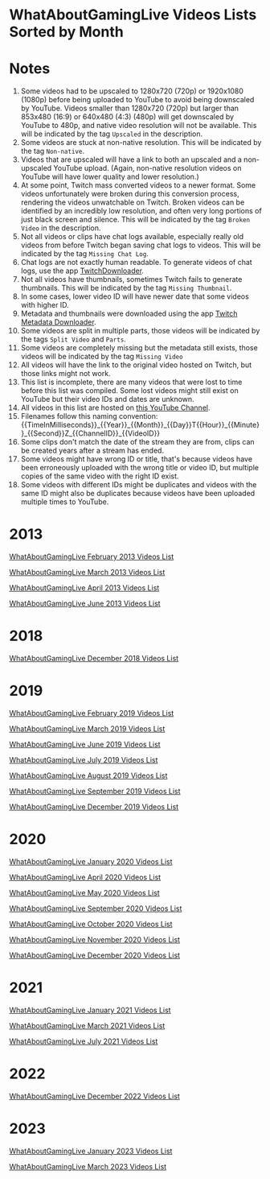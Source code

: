 # WhatAboutGamingLive Videos Lists Sorted by Month

# Notes
1) Some videos had to be upscaled to 1280x720 (720p) or 1920x1080 (1080p) before being uploaded to YouTube to avoid being downscaled by YouTube. Videos smaller than 1280x720 (720p) but larger than 853x480 (16:9) or 640x480 (4:3) (480p) will get downscaled by YouTube to 480p, and native video resolution will not be available. This will be indicated by the tag ``Upscaled`` in the description.
2) Some videos are stuck at non-native resolution. This will be indicated by the tag ``Non-native``.
3) Videos that are upscaled will have a link to both an upscaled and a non-upscaled YouTube upload. (Again, non-native resolution videos on YouTube will have lower quality and lower resolution.)
4) At some point, Twitch mass converted videos to a newer format. Some videos unfortunately were broken during this conversion process, rendering the videos unwatchable on Twitch. Broken videos can be identified by an incredibly low resolution, and often very long portions of just black screen and silence. This will be indicated by the tag ``Broken Video`` in the description.
5) Not all videos or clips have chat logs available, especially really old videos from before Twitch began saving chat logs to videos. This will be indicated by the tag ``Missing Chat Log``.
6) Chat logs are not exactly human readable. To generate videos of chat logs, use the app [TwitchDownloader](https://github.com/lay295/TwitchDownloader).
7) Not all videos have thumbnails, sometimes Twitch fails to generate thumbnails. This will be indicated by the tag ``Missing Thumbnail``.
8) In some cases, lower video ID will have newer date that some videos with higher ID.
9) Metadata and thumbnails were downloaded using the app [Twitch Metadata Downloader](https://github.com/WhatAboutGaming/twitch-metadata-downloader).
10) Some videos are split in multiple parts, those videos will be indicated by the tags ``Split Video`` and ``Parts``.
11) Some videos are completely missing but the metadata still exists, those videos will be indicated by the tag ``Missing Video``
12) All videos will have the link to the original video hosted on Twitch, but those links might not work.
13) This list is incomplete, there are many videos that were lost to time before this list was compiled. Some lost videos might still exist on YouTube but their video IDs and dates are unknown.
14) All videos in this list are hosted on [this YouTube Channel](https://www.youtube.com/@ItsMeWaggle/videos).
15) Filenames follow this naming convention: {{TimeInMilliseconds}}\_{{Year}}\_{{Month}}\_{{Day}}T{{Hour}}\_{{Minute}}\_{{Second}}Z\_{{ChannelID}}\_{{VideoID}}
16) Some clips don't match the date of the stream they are from, clips can be created years after a stream has ended.
17) Some videos might have wrong ID or title, that's because videos have been erroneously uploaded with the wrong title or video ID, but multiple copies of the same video with the right ID exist.
18) Some videos with different IDs might be duplicates and videos with the same ID might also be duplicates because videos have been uploaded multiple times to YouTube.

# 2013
[WhatAboutGamingLive February 2013 Videos List](39127626/videos/metadata/2013/2/2013_02_39127626_videos_list.md)

[WhatAboutGamingLive March 2013 Videos List](39127626/videos/metadata/2013/3/2013_03_39127626_videos_list.md)

[WhatAboutGamingLive April 2013 Videos List](39127626/videos/metadata/2013/4/2013_04_39127626_videos_list.md)

[WhatAboutGamingLive June 2013 Videos List](39127626/videos/metadata/2013/6/2013_06_39127626_videos_list.md)

# 2018
[WhatAboutGamingLive December 2018 Videos List](39127626/videos/metadata/2018/12/2018_12_39127626_videos_list.md)

# 2019
[WhatAboutGamingLive February 2019 Videos List](39127626/videos/metadata/2019/2/2019_02_39127626_videos_list.md)

[WhatAboutGamingLive March 2019 Videos List](39127626/videos/metadata/2019/3/2019_03_39127626_videos_list.md)

[WhatAboutGamingLive June 2019 Videos List](39127626/videos/metadata/2019/6/2019_06_39127626_videos_list.md)

[WhatAboutGamingLive July 2019 Videos List](39127626/videos/metadata/2019/7/2019_07_39127626_videos_list.md)

[WhatAboutGamingLive August 2019 Videos List](39127626/videos/metadata/2019/8/2019_08_39127626_videos_list.md)

[WhatAboutGamingLive September 2019 Videos List](39127626/videos/metadata/2019/9/2019_09_39127626_videos_list.md)

[WhatAboutGamingLive December 2019 Videos List](39127626/videos/metadata/2019/12/2019_12_39127626_videos_list.md)

# 2020
[WhatAboutGamingLive January 2020 Videos List](39127626/videos/metadata/2020/1/2020_01_39127626_videos_list.md)

[WhatAboutGamingLive April 2020 Videos List](39127626/videos/metadata/2020/4/2020_04_39127626_videos_list.md)

[WhatAboutGamingLive May 2020 Videos List](39127626/videos/metadata/2020/5/2020_05_39127626_videos_list.md)

[WhatAboutGamingLive September 2020 Videos List](39127626/videos/metadata/2020/9/2020_09_39127626_videos_list.md)

[WhatAboutGamingLive October 2020 Videos List](39127626/videos/metadata/2020/10/2020_10_39127626_videos_list.md)

[WhatAboutGamingLive November 2020 Videos List](39127626/videos/metadata/2020/11/2020_11_39127626_videos_list.md)

[WhatAboutGamingLive December 2020 Videos List](39127626/videos/metadata/2020/12/2020_12_39127626_videos_list.md)

# 2021
[WhatAboutGamingLive January 2021 Videos List](39127626/videos/metadata/2021/1/2021_01_39127626_videos_list.md)

[WhatAboutGamingLive March 2021 Videos List](39127626/videos/metadata/2021/3/2021_03_39127626_videos_list.md)

[WhatAboutGamingLive July 2021 Videos List](39127626/videos/metadata/2021/7/2021_07_39127626_videos_list.md)

# 2022
[WhatAboutGamingLive December 2022 Videos List](39127626/videos/metadata/2022/12/2022_12_39127626_videos_list.md)

# 2023
[WhatAboutGamingLive January 2023 Videos List](39127626/videos/metadata/2023/1/2023_01_39127626_videos_list.md)

[WhatAboutGamingLive March 2023 Videos List](39127626/videos/metadata/2023/3/2023_03_39127626_videos_list.md)
